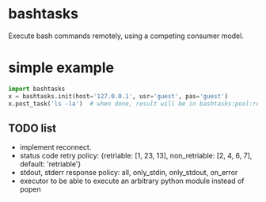 # bashtasks
Execute bash commands remotely, using a competing consumer model.

# simple example
```python
import bashtasks
x = bashtasks.init(host='127.0.0.1', usr='guest', pas='guest')
x.post_task('ls -la')  # when done, result will be in bashtasks:pool:responses queue
```

## TODO list
* implement reconnect.
* status code retry policy: {retriable: [1, 23, 13], non_retriable: [2, 4, 6, 7], default: 'retriable'}
* stdout, stderr response policy: all, only_stdin, only_stdout, on_error
* executor to be able to execute an arbitrary python module instead of popen
